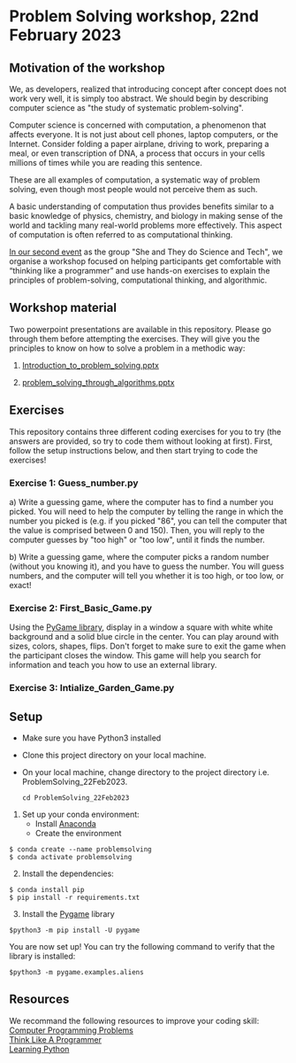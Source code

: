 # Problem Solving workshop, 22nd February 2023

## Motivation of the workshop
We, as developers, realized that introducing concept after concept does not work very well, it is simply too abstract. We should begin by describing computer science as "the study of systematic problem-solving".

Computer science is concerned with computation, a phenomenon that affects everyone. It is not just about cell phones, laptop computers, or the Internet. Consider folding a paper airplane, driving to work, preparing a meal, or even transcription of DNA, a process that occurs in your cells millions of times while you are reading this sentence.

These are all examples of computation, a systematic way of problem solving, even though most people would not perceive them as such.

A basic understanding of computation thus provides benefits similar to a basic knowledge of physics, chemistry, and biology in making sense of the world and tackling many real-world problems more effectively. This aspect of computation is often referred to as computational thinking.

[In our second event](https://stsquared.github.io/events/2023/02/20/second-event.html) as the group "She and They do Science and Tech", we organise a workshop focused on helping participants get comfortable with “thinking like a programmer” and use hands-on exercises to explain the principles of problem-solving, computational thinking, and algorithmic.

## Workshop material
Two powerpoint presentations are available in this repository. Please go through them before attempting the exercises. They will give you the principles to know on how to solve a problem in a methodic way:

1. [Introduction_to_problem_solving.pptx](https://github.com/STSTDSI/ProblemSolving_22Feb2023/blob/main/Introduction_to_problem_solving.pptx)
	
2. [problem_solving_through_algorithms.pptx](https://github.com/STSTDSI/ProblemSolving_22Feb2023/blob/main/problem_solving_through_algorithms.pptx)

## Exercises
This repository contains three different coding exercises for you to try (the answers are provided, so try to code them without looking at first).
First, follow the setup instructions below, and then start trying to code the exercises!

### Exercise 1: Guess_number.py
a) Write a guessing game, where the computer has to find a number you picked. You will need to help the computer by telling the range in which the number you picked is (e.g. if you picked "86", you can tell the computer that the value is comprised between 0 and 150). Then, you will reply to the computer guesses by "too high" or "too low", until it finds the number.

b) Write a guessing game, where the computer picks a random number (without you knowing it), and you have to guess the number. You will guess numbers, and the computer will tell you whether it is too high, or too low, or exact!

### Exercise 2: First_Basic_Game.py

Using the [PyGame library](https://www.pygame.org/docs/), display in a window a square with white white background and a solid blue circle in the center. You can play around with sizes, colors, shapes, flips. Don't forget to make sure to exit the game when the participant closes the window. This game will help you search for information and teach you how to use an external library.

### Exercise 3: Intialize_Garden_Game.py

## Setup
- Make sure you have Python3 installed
- Clone this project directory on your local machine. 
- On your local machine, change directory to the project directory  i.e. ProblemSolving_22Feb2023.
    
    ```cd ProblemSolving_22Feb2023```
    
1. Set up your conda environment:
	- Install [Anaconda](https://docs.anaconda.com/anaconda/install/index.html)
	- Create the environment
```
$ conda create --name problemsolving
$ conda activate problemsolving
```

2. Install the dependencies: 
```
$ conda install pip
$ pip install -r requirements.txt
```
  
3. Install the [Pygame](https://www.pygame.org/docs/) library
```
$python3 -m pip install -U pygame
```

You are now set up! You can try the following command to verify that the library is installed:

```
$python3 -m pygame.examples.aliens
```

## Resources
We recommand the following resources to improve your coding skill:\
[Computer Programming Problems](https://mathschallenge.net/links/programming)\
[Think Like A Programmer](https://www.pdfdrive.com/think-like-a-programmer-an-introduction-to-creative-problem-solving-e156859116.html)\
[Learning Python](https://learnpython.org)
